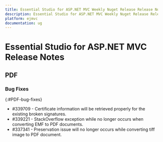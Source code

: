 ```yaml
---
title: Essential Studio for ASP.NET MVC Weekly Nuget Release Release Notes  
description: Essential Studio for ASP.NET MVC Weekly Nuget Release Release Notes  
platform: ejmvc
documentation: ug
---
```


# Essential Studio for ASP.NET MVC  Release Notes  


## PDF

### Bug Fixes
{:#PDF-bug-fixes}

* \#339709 - Certificate information will be retrieved properly for the existing broken signatures.
* \#339221 - StackOverflow exception while no longer occurs  when converting EMF to PDF documents.
* \#337341 - Preservation issue will no longer occurs while converting tiff image to PDF document.
